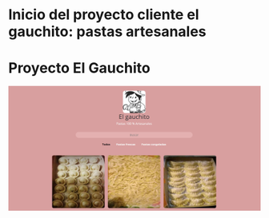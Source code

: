 # Inicio del proyecto cliente el gauchito: pastas artesanales
<h1>Proyecto  El Gauchito </h1>

![](portada.png)
